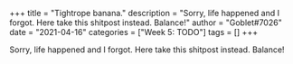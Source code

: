 +++
title = "Tightrope banana."
description = "Sorry, life happened and I forgot. Here take this shitpost instead. Balance!"
author = "Goblet#7026"
date = "2021-04-16"
categories = ["Week 5: TODO"]
tags = []
+++

Sorry, life happened and I forgot. Here take this shitpost instead. Balance!
